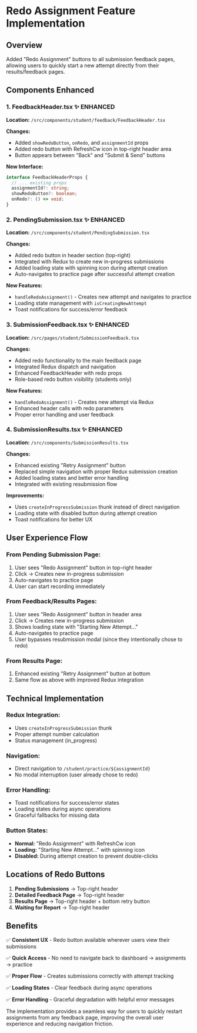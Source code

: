 # Redo Assignment Feature Implementation

## Overview
Added "Redo Assignment" buttons to all submission feedback pages, allowing users to quickly start a new attempt directly from their results/feedback pages.

## Components Enhanced

### 1. **FeedbackHeader.tsx** ✨ ENHANCED
**Location:** `/src/components/student/feedback/FeedbackHeader.tsx`

**Changes:**
- Added `showRedoButton`, `onRedo`, and `assignmentId` props
- Added redo button with RefreshCw icon in top-right header area
- Button appears between "Back" and "Submit & Send" buttons

**New Interface:**
```typescript
interface FeedbackHeaderProps {
  // ... existing props
  assignmentId?: string;
  showRedoButton?: boolean;
  onRedo?: () => void;
}
```

### 2. **PendingSubmission.tsx** ✨ ENHANCED  
**Location:** `/src/components/student/PendingSubmission.tsx`

**Changes:**
- Added redo button in header section (top-right)
- Integrated with Redux to create new in-progress submissions
- Added loading state with spinning icon during attempt creation
- Auto-navigates to practice page after successful attempt creation

**New Features:**
- `handleRedoAssignment()` - Creates new attempt and navigates to practice
- Loading state management with `isCreatingNewAttempt`
- Toast notifications for success/error feedback

### 3. **SubmissionFeedback.tsx** ✨ ENHANCED
**Location:** `/src/pages/student/SubmissionFeedback.tsx`

**Changes:**
- Added redo functionality to the main feedback page
- Integrated Redux dispatch and navigation
- Enhanced FeedbackHeader with redo props
- Role-based redo button visibility (students only)

**New Features:**
- `handleRedoAssignment()` - Creates new attempt via Redux
- Enhanced header calls with redo parameters
- Proper error handling and user feedback

### 4. **SubmissionResults.tsx** ✨ ENHANCED
**Location:** `/src/components/SubmissionResults.tsx`

**Changes:**
- Enhanced existing "Retry Assignment" button
- Replaced simple navigation with proper Redux submission creation
- Added loading states and better error handling
- Integrated with existing resubmission flow

**Improvements:**
- Uses `createInProgressSubmission` thunk instead of direct navigation
- Loading state with disabled button during attempt creation
- Toast notifications for better UX

## User Experience Flow

### From Pending Submission Page:
1. User sees "Redo Assignment" button in top-right header
2. Click → Creates new in-progress submission
3. Auto-navigates to practice page
4. User can start recording immediately

### From Feedback/Results Pages:
1. User sees "Redo Assignment" button in header area
2. Click → Creates new in-progress submission  
3. Shows loading state with "Starting New Attempt..."
4. Auto-navigates to practice page
5. User bypasses resubmission modal (since they intentionally chose to redo)

### From Results Page:
1. Enhanced existing "Retry Assignment" button at bottom
2. Same flow as above with improved Redux integration

## Technical Implementation

### Redux Integration:
- Uses `createInProgressSubmission` thunk
- Proper attempt number calculation
- Status management (in_progress)

### Navigation:
- Direct navigation to `/student/practice/${assignmentId}`
- No modal interruption (user already chose to redo)

### Error Handling:
- Toast notifications for success/error states
- Loading states during async operations
- Graceful fallbacks for missing data

### Button States:
- **Normal:** "Redo Assignment" with RefreshCw icon
- **Loading:** "Starting New Attempt..." with spinning icon
- **Disabled:** During attempt creation to prevent double-clicks

## Locations of Redo Buttons

1. **Pending Submissions** → Top-right header
2. **Detailed Feedback Page** → Top-right header  
3. **Results Page** → Top-right header + bottom retry button
4. **Waiting for Report** → Top-right header

## Benefits

✅ **Consistent UX** - Redo button available wherever users view their submissions

✅ **Quick Access** - No need to navigate back to dashboard → assignments → practice

✅ **Proper Flow** - Creates submissions correctly with attempt tracking

✅ **Loading States** - Clear feedback during async operations

✅ **Error Handling** - Graceful degradation with helpful error messages

The implementation provides a seamless way for users to quickly restart assignments from any feedback page, improving the overall user experience and reducing navigation friction.